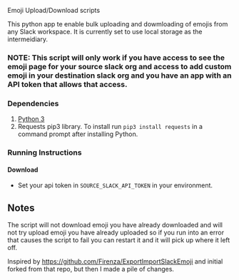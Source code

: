 Emoji Upload/Download scripts

This python app te enable bulk uploading and dowmloading of emojis from any Slack workspace. It is currently set to use local storage as the intermeidiary.

### NOTE: This script will only work if you have access to see the emoji page for your source slack org and access to add custom emoji in your destination slack org and you have an app with an API token that allows that access.

### Dependencies

1. [Python 3](https://www.python.org/downloads/)
1. Requests pip3 library.  To install run `pip3 install requests` in a command prompt after installing Python.


### Running Instructions

#### Download

* Set your api token in `SOURCE_SLACK_API_TOKEN` in your environment.


## Notes

The script will not download emoji you have already downloaded and will not try upload emoji you have already uploaded so if you run into an error that causes the script to fail you can restart it and it will pick up where it left off.

Inspired by https://github.com/Firenza/ExportImportSlackEmoji and initial forked from that repo, but then I made a pile of changes.
